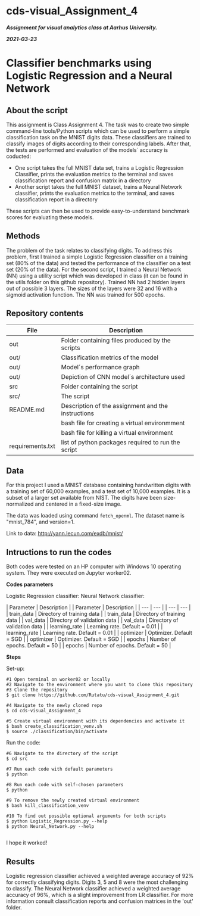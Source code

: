 # cds-visual_Assignment_4


***Assignment for visual analytics class at Aarhus University.***

***2021-03-23***


# Classifier benchmarks using Logistic Regression and a Neural Network

## About the script

This assignment is Class Assignment 4. The task was to create two simple command-line tools/Python scripts which can be used to perform a simple classification task on the MNIST digits data.  These classifiers are trained to classify images of digits according to their corresponding labels. After that, the tests are performed and evaluation of the models´ accuracy is coducted:
- One script takes the full MNIST data set, trains a Logistic Regression Classifier, prints the evaluation metrics to the terminal and saves classification report and confusion matrix in a directory
- Another script takes the full MNIST dataset, trains a Neural Network classifier, prints the evaluation metrics to the terminal, and saves classification report in a directory

These scripts can then be used to provide easy-to-understand benchmark scores for evaluating these models.

## Methods

The problem of the task relates to classifying digits. To address this problem, first I trained a simple Logistic Regression classifier on a training set (80% of the data) and tested the performance of the classifier on a test set (20% of the data). For the second script, I trained a Neural Network (NN) using a utility script which was developed in class (it can be found in the utils folder on this github repository). Trained NN had 2 hidden layers out of possible 3 layers. The sizes of the layers were 32 and 16 with a sigmoid activation function. The  NN was trained for 500 epochs.

## Repository contents

| File | Description |
| --- | --- |
| out | Folder containing files produced by the scripts |
| out/ | Classification metrics of the model |
| out/ | Model´s performance graph |
| out/ | Depiction of CNN model´s architecture used |
| src | Folder containing the script |
| src/ | The script |
| README.md | Description of the assignment and the instructions |
|  | bash file for creating a virtual environmment  |
|  | bash file for killing a virtual environment |
| requirements.txt | list of python packages required to run the script |


## Data

For this project I used a MNIST database containing handwritten digits with a training set of 60,000 examples, and a test set of 10,000 examples. It is a subset of a larger set available from NIST. The digits have been size-normalized and centered in a fixed-size image.

The data was loaded using command ```fetch_openml```. The dataset name is  "mnist_784", and version=1.

Link to data: http://yann.lecun.com/exdb/mnist/


## Intructions to run the codes

Both codes were tested on an HP computer with Windows 10 operating system. They were executed on Jupyter worker02.

__Codes parameters__

Logistic Regression classifier:                                                    Neural Network classifier:

| Parameter | Description |                                                        | Parameter | Description |
| --- | --- |                                                                      | --- | --- |
| train_data | Directory of training data |                                        | train_data | Directory of training data |
| val_data | Directory of validation data |                                        | val_data | Directory of validation data |
| learning_rate | Learning rate. Default = 0.01 |                                  | learning_rate | Learning rate. Default = 0.01 |
| optimizer | Optimizer. Default = SGD |                                           | optimizer | Optimizer. Default = SGD |
| epochs | Number of epochs. Default = 50 |                                        | epochs | Number of epochs. Default = 50 |





__Steps__

Set-up:
```
#1 Open terminal on worker02 or locally
#2 Navigate to the environment where you want to clone this repository
#3 Clone the repository
$ git clone https://github.com/Rutatu/cds-visual_Assignment_4.git 

#4 Navigate to the newly cloned repo
$ cd cds-visual_Assignment_4

#5 Create virtual environment with its dependencies and activate it
$ bash create_classification_venv.sh
$ source ./classification/bin/activate

``` 

Run the code:

```
#6 Navigate to the directory of the script
$ cd src

#7 Run each code with default parameters
$ python 

#8 Run each code with self-chosen parameters
$ python 

#9 To remove the newly created virtual environment
$ bash kill_classification_venv

#10 To find out possible optional arguments for both scripts
$ python Logistic_Regression.py --help
$ python Neural_Network.py --help


 ```

I hope it worked!


## Results

Logistic regression classifier achieved a weighted average accuracy of 92% for correctly classifying digits. Digits 3, 5 and 8 were the most challenging to classify. The Neural Network classifier achieved a weighted average accuracy of 96%, which is a slight improvement from LR classifier.
For more information consult classification reports and confusion matrices in the 'out' folder.



